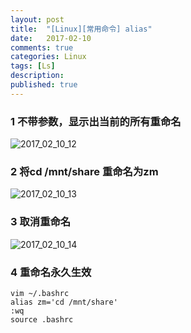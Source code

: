 ```yaml
---
layout: post
title:  "[Linux][常用命令] alias"
date:   2017-02-10
comments: true
categories: Linux
tags: [Ls]
description:
published: true
---
```



### 1 不带参数，显示出当前的所有重命名

<img src="{{ site.url }}/images/2017/02/10_12.png" alt="2017_02_10_12" />


### 2 将cd /mnt/share 重命名为zm

<img src="{{ site.url }}/images/2017/02/10_13.png" alt="2017_02_10_13" />


### 3 取消重命名

<img src="{{ site.url }}/images/2017/02/10_14.png" alt="2017_02_10_14" />


### 4 重命名永久生效

```
vim ~/.bashrc
alias zm='cd /mnt/share'
:wq
source .bashrc
```
